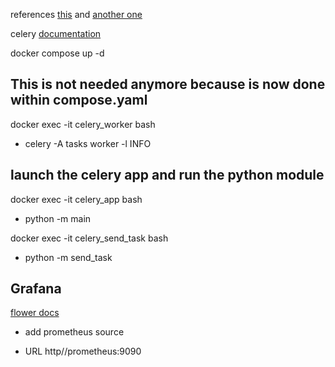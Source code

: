 references [this](https://github.com/veryacademy/YT_FastAPI_Celery_Redis_Flower_Introduction) and [another one](https://github.com/soumilshah1995/Python-Flask-Redis-Celery-Docker)

celery [documentation](https://docs.celeryq.dev/en/stable/index.html)

docker compose up -d

## This is not needed anymore because is now done within compose.yaml
docker exec -it celery_worker bash
  - celery -A tasks worker -l INFO


## launch the celery app and run the python module
docker exec -it celery_app bash
  - python -m main

docker exec -it celery_send_task bash
  - python -m send_task

## Grafana
[flower docs](https://flower.readthedocs.io/en/latest/prometheus-integration.html#celery-flower-prometheus-grafana-integration-guide)
- add prometheus source
 + URL http//prometheus:9090
